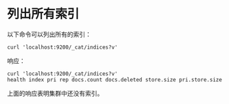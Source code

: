 # 列出所有索引

以下命令可以列出所有的索引：

```shell
curl 'localhost:9200/_cat/indices?v'
```

响应：

```shell
curl 'localhost:9200/_cat/indices?v'
health index pri rep docs.count docs.deleted store.size pri.store.size
```

上面的响应表明集群中还没有索引。